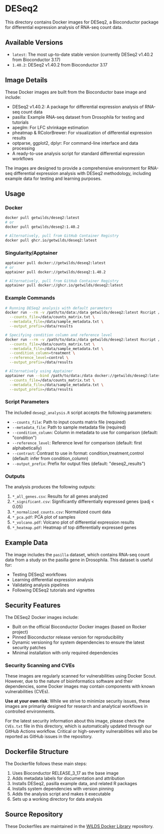 # DESeq2

This directory contains Docker images for DESeq2, a Bioconductor package for differential expression analysis of RNA-seq count data.

## Available Versions

- `latest`: The most up-to-date stable version (currently DESeq2 v1.40.2 from Bioconductor 3.17)
- `1.40.2`: DESeq2 v1.40.2 from Bioconductor 3.17

## Image Details

These Docker images are built from the Bioconductor base image and include:

- DESeq2 v1.40.2: A package for differential expression analysis of RNA-seq count data
- pasilla: Example RNA-seq dataset from Drosophila for testing and tutorials
- apeglm: For LFC shrinkage estimation
- pheatmap & RColorBrewer: For visualization of differential expression results
- optparse, ggplot2, dplyr: For command-line interface and data processing
- A ready-to-use analysis script for standard differential expression workflows

The images are designed to provide a comprehensive environment for RNA-seq differential expression analysis with DESeq2 methodology, including example data for testing and learning purposes.

## Usage

### Docker

```bash
docker pull getwilds/deseq2:latest
# or
docker pull getwilds/deseq2:1.40.2

# Alternatively, pull from GitHub Container Registry
docker pull ghcr.io/getwilds/deseq2:latest
```

### Singularity/Apptainer

```bash
apptainer pull docker://getwilds/deseq2:latest
# or
apptainer pull docker://getwilds/deseq2:1.40.2

# Alternatively, pull from GitHub Container Registry
apptainer pull docker://ghcr.io/getwilds/deseq2:latest
```

### Example Commands

```bash
# Running DESeq2 analysis with default parameters
docker run --rm -v /path/to/data:/data getwilds/deseq2:latest Rscript /deseq2_analysis.R \
  --counts_file=/data/counts_matrix.txt \
  --metadata_file=/data/sample_metadata.txt \
  --output_prefix=/data/results

# Specifying condition column and reference level
docker run --rm -v /path/to/data:/data getwilds/deseq2:latest Rscript /deseq2_analysis.R \
  --counts_file=/data/counts_matrix.txt \
  --metadata_file=/data/sample_metadata.txt \
  --condition_column=treatment \
  --reference_level=control \
  --output_prefix=/data/results

# Alternatively using Apptainer
apptainer run --bind /path/to/data:/data docker://getwilds/deseq2:latest Rscript /deseq2_analysis.R \
  --counts_file=/data/counts_matrix.txt \
  --metadata_file=/data/sample_metadata.txt \
  --output_prefix=/data/results
```

### Script Parameters

The included `deseq2_analysis.R` script accepts the following parameters:

- `--counts_file`: Path to input counts matrix file (required)
- `--metadata_file`: Path to sample metadata file (required)
- `--condition_column`: Column in metadata to use for comparison (default: "condition")
- `--reference_level`: Reference level for comparison (default: first alphabetically)
- `--contrast`: Contrast to use in format: condition,treatment,control (default: infer from condition_column)
- `--output_prefix`: Prefix for output files (default: "deseq2_results")

### Outputs

The analysis produces the following outputs:

1. `*_all_genes.csv`: Results for all genes analyzed
2. `*_significant.csv`: Significantly differentially expressed genes (padj < 0.05)
3. `*_normalized_counts.csv`: Normalized count data
4. `*_pca.pdf`: PCA plot of samples
5. `*_volcano.pdf`: Volcano plot of differential expression results
6. `*_heatmap.pdf`: Heatmap of top differentially expressed genes

## Example Data

The image includes the `pasilla` dataset, which contains RNA-seq count data from a study on the pasilla gene in Drosophila. This dataset is useful for:

- Testing DESeq2 workflows
- Learning differential expression analysis
- Validating analysis pipelines
- Following DESeq2 tutorials and vignettes

## Security Features

The DESeq2 Docker images include:

- Built on the official Bioconductor Docker images (based on Rocker project)
- Pinned Bioconductor release version for reproducibility
- Dynamic versioning for system dependencies to ensure the latest security patches
- Minimal installation with only required dependencies

### Security Scanning and CVEs

These images are regularly scanned for vulnerabilities using Docker Scout. However, due to the nature of bioinformatics software and their dependencies, some Docker images may contain components with known vulnerabilities (CVEs).

**Use at your own risk**: While we strive to minimize security issues, these images are primarily designed for research and analytical workflows in controlled environments.

For the latest security information about this image, please check the `CVEs.txt` file in this directory, which is automatically updated through our GitHub Actions workflow. Critical or high-severity vulnerabilities will also be reported as GitHub issues in the repository.

## Dockerfile Structure

The Dockerfile follows these main steps:

1. Uses Bioconductor RELEASE_3_17 as the base image
2. Adds metadata labels for documentation and attribution
3. Installs DESeq2, pasilla example data, and related R packages
4. Installs system dependencies with version pinning
5. Adds the analysis script and makes it executable
6. Sets up a working directory for data analysis

## Source Repository

These Dockerfiles are maintained in the [WILDS Docker Library](https://github.com/getwilds/wilds-docker-library) repository.
